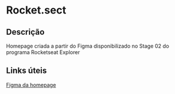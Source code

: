 # Rocket.sect

## Descrição
Homepage criada a partir do Figma disponibilizado no Stage 02 do programa Rocketseat Explorer

## Links úteis
[Figma da homepage](https://www.figma.com/file/nY7fL0bp1riKTQalMA4niG/Explorer-(Copy)?node-id=0%3A1)
